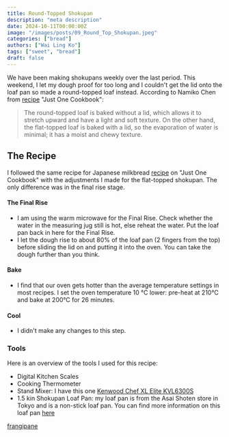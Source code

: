 ```yaml
---
title: Round-Topped Shokupan
description: "meta description"
date: 2024-10-11T00:00:00Z
image: "/images/posts/09_Round_Top_Shokupan.jpeg"
categories: ["bread"]
authors: ["Wai Ling Ko"]
tags: ["sweet", "bread"]
draft: false
---
```

We have been making shokupans weekly over the last period. This weekend, I let my dough proof for too long and I couldn't get the lid onto the loaf pan so made a round-topped loaf instead. According to Namiko Chen from
<a href="https://www.justonecookbook.com/japanese-milk-bread-shokupan/" target="_blank"> recipe</a> "Just One Cookbook":

> The round-topped loaf is baked without a lid, which allows it to stretch upward and have a light and soft texture. On the other hand, the flat-topped loaf is baked with a lid, so the evaporation of water is minimal; it has a moist and chewy texture.


## The Recipe

I followed the same recipe for Japanese milkbread
<a href="https://www.justonecookbook.com/japanese-milk-bread-shokupan/" target="_blank"> recipe</a> on "Just One Cookbook"
with the adjustments I made for the flat-topped shokupan. The only difference was in the final rise stage.

#### The Final Rise
- I am using the warm microwave for the Final Rise. Check whether the water in the measuring jug still is hot, else reheat the water. Put the loaf pan back in here for the Final Rise.
- I let the dough rise to about 80% of the loaf pan (2 fingers from the top) before sliding the lid on and putting it into the oven. You can take the dough further than you think.

#### Bake
- I find that our oven gets hotter than the average temperature settings in most recipes. I set the oven temperature 10 &deg;C lower: pre-heat at 210&deg;C and bake at 200&deg;C for 26 minutes.

#### Cool
- I didn't make any changes to this step.


### Tools
Here is an overview of the tools I used for this recipe:
- Digital Kitchen Scales
- Cooking Thermometer
- Stand Mixer: I have this one [Kenwood Chef XL Elite KVL6300S](https://www.kenwoodworld.com/en/chef-xl-elite-kvl6300s/p/KVL6300S "Kenwood Chef XL Elite")
- 1.5 kin Shokupan Loaf Pan: my loaf pan is from the Asai Shoten store in Tokyo and is a non-stick loaf pan. You can find more information on this loaf pan [here](https://www.justonecookbook.com/japanese-loaf-pans/)

 <a href="https://www.marthastewart.com/1541134/frangipane-explained-essential-baking-ingredient#:~:text=Frangipane%20is%20a%20mixture%20of,making%20a%20simple%20cookie%20batter" target="_blank"> frangipane</a> 

